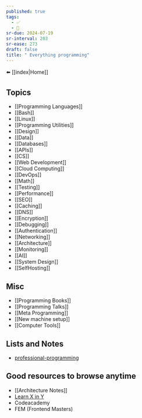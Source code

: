 ```yaml
---
published: true
tags:
  - ✅
  - 🧭
sr-due: 2024-07-19
sr-interval: 203
sr-ease: 273
draft: false
title: " Everything programming"
---
```

⬅️ [[index|Home]]

## Topics 
- [[Programming Languages]]
- [[Bash]]
- [[Linux]]
- [[Programming Utilities]]
- [[Design]]
- [[Data]]
- [[Databases]]
- [[APIs]]
- [[CS]]
- [[Web Development]]
- [[Cloud Computing]]
- [[DevOps]]
- [[Math]]
- [[Testing]]
- [[Performance]]
- [[SEO]]
- [[Caching]]
- [[DNS]]
- [[Encryption]]
- [[Debugging]]
- [[Authentication]]
- [[Networking]]
- [[Architecture]]
- [[Monitoring]]
- [[AI]]
- [[System Design]]
- [[SelfHosting]]

## Misc
- [[Programming Books]]
- [[Programming Talks]]
- [[Meta Programming]]
- [[New machine setup]]
- [[Computer Tools]]

## Lists and Notes
- [professional-programming](https://github.com/charlax/professional-programming)
## Good resources to browse anytime
- [[Architecture Notes]]
- [Learn X in Y](https://learnxinyminutes.com/)
- Codeacademy
- FEM (Frontend Masters)

